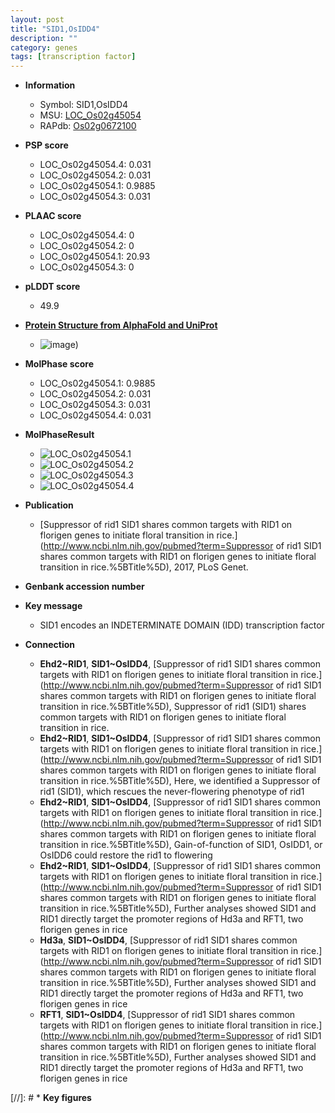 ```yaml
---
layout: post
title: "SID1,OsIDD4"
description: ""
category: genes
tags: [transcription factor]
---
```


* **Information**  
    + Symbol: SID1,OsIDD4  
    + MSU: [LOC_Os02g45054](http://rice.plantbiology.msu.edu/cgi-bin/ORF_infopage.cgi?orf=LOC_Os02g45054)  
    + RAPdb: [Os02g0672100](http://rapdb.dna.affrc.go.jp/viewer/gbrowse_details/irgsp1?name=Os02g0672100)  

* **PSP score**  
    + LOC_Os02g45054.4: 0.031 
    + LOC_Os02g45054.2: 0.031 
    + LOC_Os02g45054.1: 0.9885 
    + LOC_Os02g45054.3: 0.031 

* **PLAAC score**  
    + LOC_Os02g45054.4: 0 
    + LOC_Os02g45054.2: 0 
    + LOC_Os02g45054.1: 20.93 
    + LOC_Os02g45054.3: 0 

* **pLDDT score**
    + 49.9

* **[Protein Structure from AlphaFold and UniProt](https://www.uniprot.org/uniprotkb/Q6EU15/entry#structure)**
    + ![image](https://ricepsp.github.io/images/Q6/AF-Q6EU15-F1.png))

* **MolPhase score**
    + LOC_Os02g45054.1: 0.9885
    + LOC_Os02g45054.2: 0.031
    + LOC_Os02g45054.3: 0.031
    + LOC_Os02g45054.4: 0.031

* **MolPhaseResult**
    + ![LOC_Os02g45054.1](https://ricepsp.github.io/pictures/LOC_Os02g/LOC_Os02g45054.1.png)
    + ![LOC_Os02g45054.2](https://ricepsp.github.io/pictures/LOC_Os02g/LOC_Os02g45054.2.png)
    + ![LOC_Os02g45054.3](https://ricepsp.github.io/pictures/LOC_Os02g/LOC_Os02g45054.3.png)
    + ![LOC_Os02g45054.4](https://ricepsp.github.io/pictures/LOC_Os02g/LOC_Os02g45054.4.png)

* **Publication**  
    + [Suppressor of rid1 SID1 shares common targets with RID1 on florigen genes to initiate floral transition in rice.](http://www.ncbi.nlm.nih.gov/pubmed?term=Suppressor of rid1 SID1 shares common targets with RID1 on florigen genes to initiate floral transition in rice.%5BTitle%5D), 2017, PLoS Genet.

* **Genbank accession number**  

* **Key message**  
    + SID1 encodes an INDETERMINATE DOMAIN (IDD) transcription factor

* **Connection**  
    + __Ehd2~RID1__, __SID1~OsIDD4__, [Suppressor of rid1 SID1 shares common targets with RID1 on florigen genes to initiate floral transition in rice.](http://www.ncbi.nlm.nih.gov/pubmed?term=Suppressor of rid1 SID1 shares common targets with RID1 on florigen genes to initiate floral transition in rice.%5BTitle%5D), Suppressor of rid1 (SID1) shares common targets with RID1 on florigen genes to initiate floral transition in rice.
    + __Ehd2~RID1__, __SID1~OsIDD4__, [Suppressor of rid1 SID1 shares common targets with RID1 on florigen genes to initiate floral transition in rice.](http://www.ncbi.nlm.nih.gov/pubmed?term=Suppressor of rid1 SID1 shares common targets with RID1 on florigen genes to initiate floral transition in rice.%5BTitle%5D), Here, we identified a Suppressor of rid1 (SID1), which rescues the never-flowering phenotype of rid1
    + __Ehd2~RID1__, __SID1~OsIDD4__, [Suppressor of rid1 SID1 shares common targets with RID1 on florigen genes to initiate floral transition in rice.](http://www.ncbi.nlm.nih.gov/pubmed?term=Suppressor of rid1 SID1 shares common targets with RID1 on florigen genes to initiate floral transition in rice.%5BTitle%5D), Gain-of-function of SID1, OsIDD1, or OsIDD6 could restore the rid1 to flowering
    + __Ehd2~RID1__, __SID1~OsIDD4__, [Suppressor of rid1 SID1 shares common targets with RID1 on florigen genes to initiate floral transition in rice.](http://www.ncbi.nlm.nih.gov/pubmed?term=Suppressor of rid1 SID1 shares common targets with RID1 on florigen genes to initiate floral transition in rice.%5BTitle%5D), Further analyses showed SID1 and RID1 directly target the promoter regions of Hd3a and RFT1, two florigen genes in rice
    + __Hd3a__, __SID1~OsIDD4__, [Suppressor of rid1 SID1 shares common targets with RID1 on florigen genes to initiate floral transition in rice.](http://www.ncbi.nlm.nih.gov/pubmed?term=Suppressor of rid1 SID1 shares common targets with RID1 on florigen genes to initiate floral transition in rice.%5BTitle%5D), Further analyses showed SID1 and RID1 directly target the promoter regions of Hd3a and RFT1, two florigen genes in rice
    + __RFT1__, __SID1~OsIDD4__, [Suppressor of rid1 SID1 shares common targets with RID1 on florigen genes to initiate floral transition in rice.](http://www.ncbi.nlm.nih.gov/pubmed?term=Suppressor of rid1 SID1 shares common targets with RID1 on florigen genes to initiate floral transition in rice.%5BTitle%5D), Further analyses showed SID1 and RID1 directly target the promoter regions of Hd3a and RFT1, two florigen genes in rice

[//]: # * **Key figures**  


